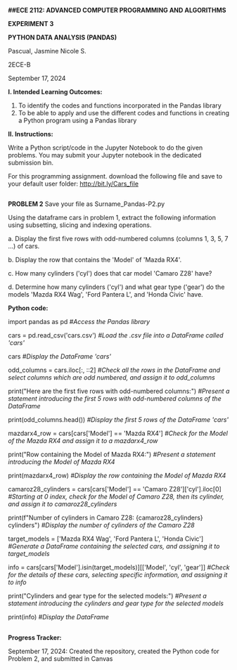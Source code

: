 **##ECE 2112: ADVANCED COMPUTER PROGRAMMING AND ALGORITHMS**

**EXPERIMENT 3**

**PYTHON DATA ANALYSIS (PANDAS)**

Pascual, Jasmine Nicole S.

2ECE-B

September 17, 2024

**I. Intended Learning Outcomes:**

1. To identify the codes and functions incorporated in the Pandas library
2. To be able to apply and use the different codes and functions in creating a Python program using a Pandas library

**II. Instructions:**

Write a Python script/code in the Jupyter Notebook to do the given problems. 
You may submit your Jupyter notebook in the dedicated submission bin.

For this programming assignment. download the following file and save to your default user folder:
http://bit.ly/Cars_file
##
**PROBLEM 2**
Save your file as Surname_Pandas-P2.py

Using the dataframe cars in problem 1, extract the following information using subsetting, slicing and indexing operations.

a. Display the first five rows with odd-numbered columns (columns 1, 3, 5, 7 ...) of cars.

b. Display the row that contains the 'Model' of 'Mazda RX4'.

c. How many cylinders ('cyl') does that car model 'Camaro Z28' have?

d. Determine how many cylinders ('cyl') and what gear type ('gear') do the models 'Mazda RX4 Wag', 'Ford Pantera L', and 'Honda Civic' have.

**Python code:**

import pandas as pd _#Access the Pandas library_ 

cars = pd.read_csv('cars.csv') _#Load the .csv file into a DataFrame called 'cars'_

cars _#Display the DataFrame 'cars'_

odd_columns = cars.iloc[:, ::2]  _#Check all the rows in the DataFrame and select columns which are odd numbered, and assign it to odd_columns_

print("Here are the first five rows with odd-numbered columns:") _#Present a statement introducing the first 5 rows with odd-numbered columns of the DataFrame_

print(odd_columns.head()) _#Display the first 5 rows of the DataFrame 'cars'_

mazdarx4_row = cars[cars['Model'] == 'Mazda RX4'] _#Check for the Model of the Mazda RX4 and assign it to a mazdarx4_row_ 

print("Row containing the Model of Mazda RX4:") _#Present a statement introducing the Model of Mazda RX4_

print(mazdarx4_row) _#Display the row containing the Model of Mazda RX4_

camaroz28_cylinders = cars[cars['Model'] == 'Camaro Z28']['cyl'].iloc[0] _#Starting at 0 index, check for the Model of Camaro Z28, then its cylinder, and assign it to camaroz28_cylinders_

print(f"Number of cylinders in Camaro Z28: {camaroz28_cylinders} cylinders") _#Display the number of cylinders of the Camaro Z28_

target_models = ['Mazda RX4 Wag', 'Ford Pantera L', 'Honda Civic'] _#Generate a DataFrame containing the selected cars, and assigning it to target_models_

info = cars[cars['Model'].isin(target_models)][['Model', 'cyl', 'gear']] _#Check for the details of these cars, selecting specific information, and assigning it to info_

print("Cylinders and gear type for the selected models:") _#Present a statement introducing the cylinders and gear type for the selected models_

print(info) _#Display the DataFrame_

##

**Progress Tracker:**

September 17, 2024: Created the repository, created the Python code for Problem 2, and submitted in Canvas

